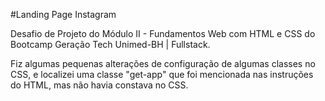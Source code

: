 #Landing Page Instagram

Desafio de Projeto do Módulo II - Fundamentos Web com HTML e CSS do Bootcamp Geração Tech Unimed-BH | Fullstack.

Fiz algumas pequenas alterações de configuração de algumas classes no CSS, e localizei uma classe "get-app" que foi mencionada nas instruções do HTML, mas não havia constava no CSS.